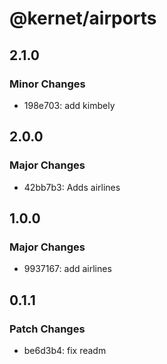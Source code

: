 # @kernet/airports

## 2.1.0

### Minor Changes

- 198e703: add kimbely

## 2.0.0

### Major Changes

- 42bb7b3: Adds airlines

## 1.0.0

### Major Changes

- 9937167: add airlines

## 0.1.1

### Patch Changes

- be6d3b4: fix readm
